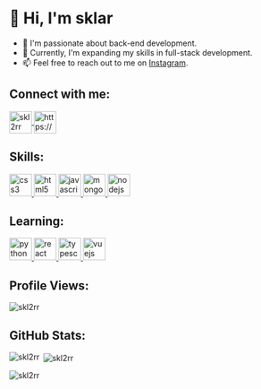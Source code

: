 # 👋 Hi, I'm sklar
- 👀 I'm passionate about back-end development.
- 🌱 Currently, I'm expanding my skills in full-stack development.
- 📫 Feel free to reach out to me on [Instagram](https://www.instagram.com/skl2rr/).

## Connect with me:
<a href="https://instagram.com/skl2rr" target="blank">
  <img align="center" src="https://img.icons8.com/fluency/48/000000/instagram-new.png" alt="skl2rr" height="40" />
</a>
<a href="https://discord.com/users/1052211556735266856" target="blank">
  <img align="center" src="https://img.icons8.com/color/48/000000/discord-logo--v1.png" alt="https://discord.com/users/1052211556735266856" height="40" />
</a>

## Skills:
<a href="https://www.w3schools.com/css/" target="_blank" rel="noreferrer">
  <img src="https://img.icons8.com/color/48/000000/css3.png" alt="css3" height="40"/>
</a>
<a href="https://www.w3.org/html/" target="_blank" rel="noreferrer">
  <img src="https://img.icons8.com/color/48/000000/html-5--v1.png" alt="html5" height="40"/>
</a>
<a href="https://developer.mozilla.org/en-US/docs/Web/JavaScript" target="_blank" rel="noreferrer">
  <img src="https://img.icons8.com/color/48/000000/javascript--v1.png" alt="javascript" height="40"/>
</a>
<a href="https://www.mongodb.com/" target="_blank" rel="noreferrer">
  <img src="https://img.icons8.com/color/48/000000/mongodb.png" alt="mongodb" height="40"/>
</a>
<a href="https://nodejs.org" target="_blank" rel="noreferrer">
  <img src="https://img.icons8.com/color/48/000000/nodejs.png" alt="nodejs" height="40"/>
</a>

## Learning:
<a href="https://www.python.org" target="_blank" rel="noreferrer">
  <img src="https://img.icons8.com/color/48/000000/python--v1.png" alt="python" height="40"/>
</a>
<a href="https://reactjs.org/" target="_blank" rel="noreferrer">
  <img src="https://img.icons8.com/color/48/000000/react-native.png" alt="react" height="40"/>
</a>
<a href="https://www.typescriptlang.org/" target="_blank" rel="noreferrer">
  <img src="https://img.icons8.com/color/48/000000/typescript.png" alt="typescript" height="40"/>
</a>
<a href="https://vuejs.org/" target="_blank" rel="noreferrer">
  <img src="https://img.icons8.com/color/48/000000/vue-js.png" alt="vuejs" height="40"/>
</a>

## Profile Views:
<p align="left">
  <img src="https://komarev.com/ghpvc/?username=skl2rr&label=Profile%20views&color=0e75b6&style=flat" alt="skl2rr" />
</p>

## GitHub Stats:
<p><img align="left" src="https://github-readme-stats.vercel.app/api/top-langs?username=skl2rr&show_icons=true&locale=en&layout=compact" alt="skl2rr" /></p>
<p>&nbsp;<img align="center" src="https://github-readme-stats.vercel.app/api?username=skl2rr&show_icons=true&locale=en" alt="skl2rr" /></p>
<p><img align="center" src="https://github-readme-streak-stats.herokuapp.com/?user=skl2rr&" alt="skl2rr" /></p>


